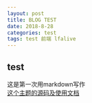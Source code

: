 ```yaml
---
layout: post
title: BLOG TEST
date: 2018-8-28
categories: test
tags: test 前端 lfalive
---
```


## test
这是第一次用markdown写作  
[这个主题的源码及使用文档](https://github.com/kaeyleo/jekyll-theme-H2O)